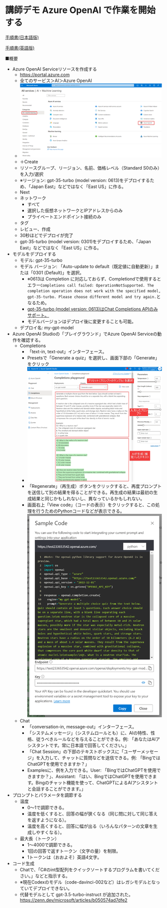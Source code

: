 # 講師デモ Azure OpenAI で作業を開始する

[手順書(日本語版)](https://microsoftlearning.github.io/mslearn-openai.ja-jp/Instructions/Labs/01-get-started-azure-openai.html)

[手順書(英語版)](https://microsoftlearning.github.io/mslearn-openai/Instructions/Labs/01-get-started-azure-openai.html)

■概要

- Azure OpenAI Serviceリソースを作成する
  - https://portal.azure.com
  - 全てのサービス＞AI＞Azure OpenAI
  - ![Alt text](image-7.png)
  - ＋Create
  - リソースグループ、リージョン、名前、価格レベル（Standard S0のみ）を入力/選択
  - ※リージョン: gpt-35-turbo (model version: 0613)をデプロイするため、「Japan East」などではなく「East US」に作る。
  - Next
  - ネットワーク
    - すべて
    - 選択した仮想ネットワークとIPアドレスからのみ
    - プライベートエンドポイント接続のみ
  - タグ
  - レビュー、作成
  - 30秒ほどでデプロイが完了
  - gpt-35-turbo (model version: 0301)をデプロイするため、「Japan East」などではなく「East US」に作る。
- モデルをデプロイする
  - モデル: gpt-35-turbo
  - モデル バージョン: 「Auto-update to default（既定値に自動更新）」または「0301 (Default)」を選択。
    - ※0613は Completion に対応しておらず、Completiondで使用するとエラー`Completions call failed: OperationNotSupported. The completion operation does not work with the specified model, gpt-35-turbo. Please choose different model and try again.`となるため。
    - [gpt-35-turbo (model version: 0613)はChat Completions APIのみサポート。](https://learn.microsoft.com/en-us/answers/questions/1340679/azure-openai-getting-completions-call-failed-opera)
    - モデルバージョンはデプロイ後に変更することも可能。
  - デプロイ名: my-gpt-model
- Azure OpenAI Studioの「プレイグラウンド」でAzure OpenAI Serviceの動作を確認する。
  - Completions
    - 「text-in, text-out」インターフェース。
    - Presetsで「Generate a quiz」を選択し、画面下部の「Generate」をクリック
    - ![Alt text](image-8.png)
    - 「Regenerate」（再生成）ボタンをクリックすると、再度プロンプトを送信して別の結果を得ることができる。再生成の結果は最初の生成結果と同じかもしれないし、異なっているかもしれない。
    - 画面右上「View code」（コードの表示）をクリックすると、この処理を行うためのPythonコードなどが表示できる。![Alt text](image-9.png)
  - Chat
    - 「conversation-in, message-out」インターフェース。
    - 「システムメッセージ」（システムロールとも）に、AIの特性、性格、従うべきルールなどを与えることができる。例: 「あなたはAIアシスタントです。常に日本語で回答してください。」
    - 「Chat Session」の下部のテキストボックスに「ユーザーメッセージ」を入力して、チャットに質問などを送信できる。例: 「BingではChatGPTを使用できますか？」
    - Examplesに、例を入力できる。User: 「BingではChatGPTを使用できますか？」、Assistant: 「はい、BingではChatGPTを使用できます。Bingのチャット機能を使って、ChatGPTによるAIアシスタントと会話することができます。」
- プロンプトとパラメータを調節する
  - 温度
    - 0～1で調節できる。
    - 温度を低くすると、回答の幅が狭くなる（同じ問に対して同じ答えを返すようになる）。
    - 温度を高くすると、回答に幅が出る（いろんなパターンの文章を生成しやすくなる）。
  - 最大長（トークン）
    - 1～4000で調節できる。
    - 1回の回答で返すトークン（文字の量）を制限。
    - 1トークンは（おおよそ）英語4文字。
- コード生成
  - Chatで、「C#のint型配列をクイックソートするプログラムを書いてください。」などと指示する。
  - ※現在Codexのモデル（code-davinci-002など）はレガシモデルとなっていてデプロイできない。
  - 代替モデルとして gpt-3.5-turbo-instruct が追加された。https://zenn.dev/microsoft/articles/b050574ad7dfe2
